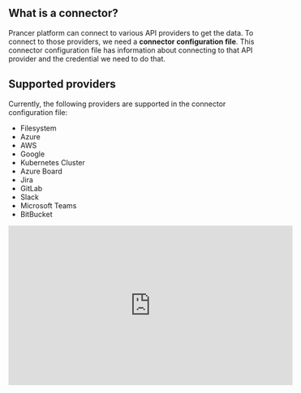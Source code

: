 ## What is a connector?
Prancer platform can connect to various API providers to get the data. To connect to those providers, we need a **connector configuration file**. This connector configuration file has information about connecting to that API provider and the credential we need to do that.

## Supported providers
Currently, the following providers are supported in the connector configuration file:

- Filesystem
- Azure
- AWS
- Google
- Kubernetes Cluster
- Azure Board
- Jira
- GitLab
- Slack
- Microsoft Teams
- BitBucket

<iframe width="560" height="315" src="https://www.youtube.com/embed/HjzUTxfKQ0U" frameborder="0" allow="accelerometer; autoplay; encrypted-media; gyroscope; picture-in-picture" allowfullscreen></iframe>